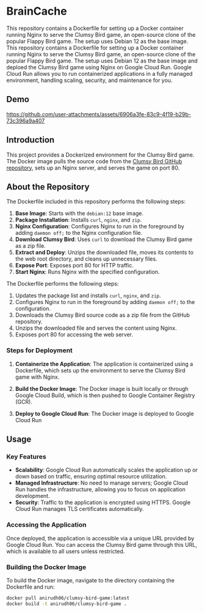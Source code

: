 # BrainCache

This repository contains a Dockerfile for setting up a Docker container running Nginx to serve the Clumsy Bird game, an open-source clone of the popular Flappy Bird game. The setup uses Debian 12 as the base image.
This repository contains a Dockerfile for setting up a Docker container running Nginx to serve the Clumsy Bird game, an open-source clone of the popular Flappy Bird game. The setup uses Debian 12 as the base image and deploed the Clumsy Bird game using Nginx on Google Cloud Run. Google Cloud Run allows you to run containerized applications in a fully managed environment, handling scaling, security, and maintenance for you.

## Demo

https://github.com/user-attachments/assets/6906a3fe-83c9-4f19-b29b-73c396a9a407

## Introduction

This project provides a Dockerized environment for the Clumsy Bird game. The Docker image pulls the source code from the [Clumsy Bird GitHub repository](https://github.com/ellisonleao/clumsy-bird), sets up an Nginx server, and serves the game on port 80.

## About the Repository
The Dockerfile included in this repository performs the following steps:

1. **Base Image**: Starts with the `debian:12` base image.
2. **Package Installation**: Installs `curl`, `nginx`, and `zip`.
3. **Nginx Configuration**: Configures Nginx to run in the foreground by adding `daemon off;` to the Nginx configuration file.
4. **Download Clumsy Bird**: Uses `curl` to download the Clumsy Bird game as a zip file.
5. **Extract and Deploy**: Unzips the downloaded file, moves its contents to the web root directory, and cleans up unnecessary files.
6. **Expose Port**: Exposes port 80 for HTTP traffic.
7. **Start Nginx**: Runs Nginx with the specified configuration.

The Dockerfile performs the following steps:
1. Updates the package list and installs `curl`, `nginx`, and `zip`.
2. Configures Nginx to run in the foreground by adding `daemon off;` to the configuration.
3. Downloads the Clumsy Bird source code as a zip file from the GitHub repository.
4. Unzips the downloaded file and serves the content using Nginx.
5. Exposes port 80 for accessing the web server.

### Steps for Deployment

1. **Containerize the Application**:
   The application is containerized using a Dockerfile, which sets up the environment to serve the Clumsy Bird game with Nginx.

2. **Build the Docker Image**:
   The Docker image is built locally or through Google Cloud Build, which is then pushed to Google Container Registry (GCR).

3. **Deploy to Google Cloud Run**:
   The Docker image is deployed to Google Cloud Run

## Usage
### Key Features

- **Scalability**: Google Cloud Run automatically scales the application up or down based on traffic, ensuring optimal resource utilization.
- **Managed Infrastructure**: No need to manage servers; Google Cloud Run handles the infrastructure, allowing you to focus on application development.
- **Security**: Traffic to the application is encrypted using HTTPS. Google Cloud Run manages TLS certificates automatically.

### Accessing the Application

Once deployed, the application is accessible via a unique URL provided by Google Cloud Run. You can access the Clumsy Bird game through this URL, which is available to all users unless restricted.

### Building the Docker Image

To build the Docker image, navigate to the directory containing the Dockerfile and run:

```sh
docker pull anirudh06/clumsy-bird-game:latest
docker build -t anirudh06/clumsy-bird-game .
